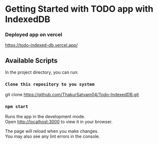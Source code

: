 # Getting Started with TODO app with IndexedDB

### Deployed app on vercel

https://todo-indexed-db.vercel.app/

## Available Scripts

In the project directory, you can run:

### `Clone this repository to you system`

git clone https://github.com/ThakurSatyam04/Todo-IndexedDB.git

### `npm start`

Runs the app in the development mode.\
Open [http://localhost:3000](http://localhost:3000) to view it in your browser.

The page will reload when you make changes.\
You may also see any lint errors in the console.

